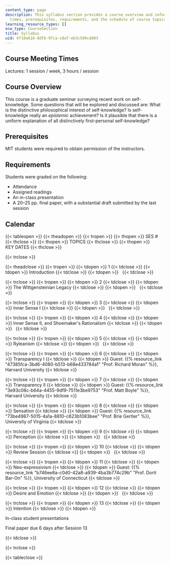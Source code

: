 ```yaml
---
content_type: page
description: This syllabus section provides a course overview and information on meeting
  times, prerequisites, requirements, and the schedule of course topics and key dates.
learning_resource_types: []
ocw_type: CourseSection
title: Syllabus
uid: 6f10a616-8dfb-97ca-c8af-eb3c509cdd03
---
```


Course Meeting Times
--------------------

Lectures: 1 session / week, 3 hours / session

Course Overview
---------------

This course is a graduate seminar surveying recent work on self-knowledge. Some questions that will be explored and discussed are: What is the distinctive philosophical interest of self-knowledge? Is self-knowledge really an _epistemic_ achievement? Is it plausible that there is a uniform explanation of all distinctively first-personal self-knowledge?

Prerequisites
-------------

MIT students were required to obtain permission of the instructors.

Requirements
------------

Students were graded on the following:

*   Attendance
*   Assigned readings
*   An in-class presentation
*   A 20–25 pp. final paper, with a substantial draft submitted by the last session

Calendar
--------

{{< tableopen >}}
{{< theadopen >}}
{{< tropen >}}
{{< thopen >}}
SES #
{{< thclose >}}
{{< thopen >}}
TOPICS
{{< thclose >}}
{{< thopen >}}
KEY DATES
{{< thclose >}}

{{< trclose >}}

{{< theadclose >}}
{{< tropen >}}
{{< tdopen >}}
1
{{< tdclose >}}
{{< tdopen >}}
Introduction
{{< tdclose >}}
{{< tdopen >}}
 
{{< tdclose >}}

{{< trclose >}}
{{< tropen >}}
{{< tdopen >}}
2
{{< tdclose >}}
{{< tdopen >}}
The Wittgensteinian Legacy
{{< tdclose >}}
{{< tdopen >}}
 
{{< tdclose >}}

{{< trclose >}}
{{< tropen >}}
{{< tdopen >}}
3
{{< tdclose >}}
{{< tdopen >}}
Inner Sense I
{{< tdclose >}}
{{< tdopen >}}
 
{{< tdclose >}}

{{< trclose >}}
{{< tropen >}}
{{< tdopen >}}
4
{{< tdclose >}}
{{< tdopen >}}
Inner Sense II, and Shoemaker's Rationalism
{{< tdclose >}}
{{< tdopen >}}
 
{{< tdclose >}}

{{< trclose >}}
{{< tropen >}}
{{< tdopen >}}
5
{{< tdclose >}}
{{< tdopen >}}
Ryleanism
{{< tdclose >}}
{{< tdopen >}}
 
{{< tdclose >}}

{{< trclose >}}
{{< tropen >}}
{{< tdopen >}}
6
{{< tdclose >}}
{{< tdopen >}}
Transparency I
{{< tdclose >}}
{{< tdopen >}}
Guest: {{% resource_link "47385fca-3bd6-4080-b513-b68e433784a1" "Prof. Richard Moran" %}}, Harvard University
{{< tdclose >}}

{{< trclose >}}
{{< tropen >}}
{{< tdopen >}}
7
{{< tdclose >}}
{{< tdopen >}}
Transparency II
{{< tdclose >}}
{{< tdopen >}}
Guest: {{% resource_link "3e93c08c-b64a-4455-9df9-7511e3be9753" "Prof. Matt Boyle" %}}, Harvard University
{{< tdclose >}}

{{< trclose >}}
{{< tropen >}}
{{< tdopen >}}
8
{{< tdclose >}}
{{< tdopen >}}
Sensation
{{< tdclose >}}
{{< tdopen >}}
Guest: {{% resource_link "73be4987-5015-4a1a-8810-c623b1083bee" "Prof. Brie Gertler" %}}, University of Virginia
{{< tdclose >}}

{{< trclose >}}
{{< tropen >}}
{{< tdopen >}}
9
{{< tdclose >}}
{{< tdopen >}}
Perception
{{< tdclose >}}
{{< tdopen >}}
 
{{< tdclose >}}

{{< trclose >}}
{{< tropen >}}
{{< tdopen >}}
10
{{< tdclose >}}
{{< tdopen >}}
Review Session
{{< tdclose >}}
{{< tdopen >}}
 
{{< tdclose >}}

{{< trclose >}}
{{< tropen >}}
{{< tdopen >}}
11
{{< tdclose >}}
{{< tdopen >}}
Neo-expressivism
{{< tdclose >}}
{{< tdopen >}}
Guest: {{% resource_link "b746ee8a-c0d0-42a8-a939-4ba3b774c29b" "Prof. Dorit Bar-On" %}}, University of Connecticut
{{< tdclose >}}

{{< trclose >}}
{{< tropen >}}
{{< tdopen >}}
12
{{< tdclose >}}
{{< tdopen >}}
Desire and Emotion
{{< tdclose >}}
{{< tdopen >}}
 
{{< tdclose >}}

{{< trclose >}}
{{< tropen >}}
{{< tdopen >}}
13
{{< tdclose >}}
{{< tdopen >}}
Intention
{{< tdclose >}}
{{< tdopen >}}


In-class student presentations

Final paper due 6 days after Session 13


{{< tdclose >}}

{{< trclose >}}

{{< tableclose >}}